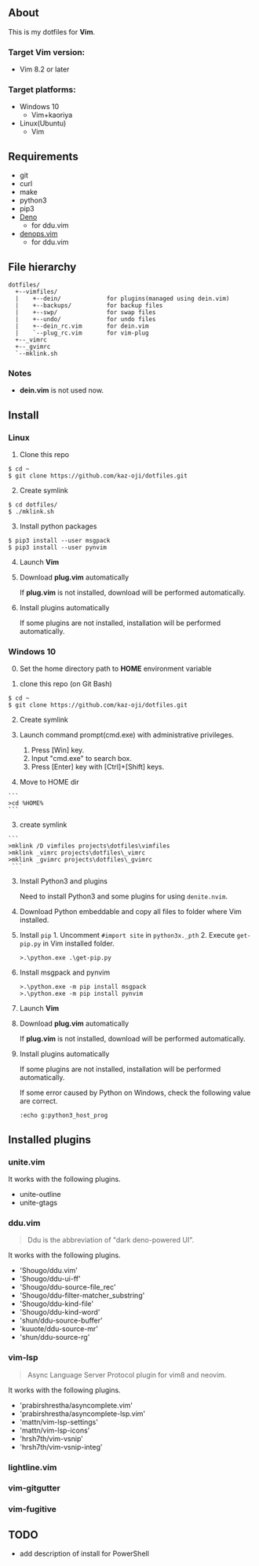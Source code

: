## About

This is my dotfiles for **Vim**.

### Target Vim version:
- Vim 8.2 or later

### Target platforms:
- Windows 10
  - Vim+kaoriya
- Linux(Ubuntu)
  - Vim

## Requirements

- git
- curl
- make
- python3
- pip3
- [Deno](https://deno.land/)
    - for ddu.vim
- [denops.vim](https://github.com/vim-denops/denops.vim)
    - for ddu.vim

## File hierarchy

```
dotfiles/
  +--vimfiles/
  |    +--dein/             for plugins(managed using dein.vim)
  |    +--backups/          for backup files
  |    +--swp/              for swap files
  |    +--undo/             for undo files
  |    +--dein_rc.vim       for dein.vim
  |    `--plug_rc.vim       for vim-plug
  +--_vimrc
  +--_gvimrc
  `--mklink.sh
```

### Notes

- **dein.vim** is not used now.

## Install

### Linux

1. Clone this repo
  ```
  $ cd ~
  $ git clone https://github.com/kaz-oji/dotfiles.git
  ```

2. Create symlink
  ```
  $ cd dotfiles/
  $ ./mklink.sh
  ```

3. Install python packages
  ```
  $ pip3 install --user msgpack
  $ pip3 install --user pynvim
  ```

4. Launch **Vim**

5. Download **plug.vim** automatically
  
    If **plug.vim** is not installed, download will be performed automatically.

6. Install plugins automatically
  
    If some plugins are not installed, installation will be performed automatically.

### Windows 10

0. Set the home directory path to **HOME** environment variable

1. clone this repo (on Git Bash)

  ```
  $ cd ~
  $ git clone https://github.com/kaz-oji/dotfiles.git
  ```

2. Create symlink
  1. Launch command prompt(cmd.exe) with administrative privileges.
     1. Press [Win] key.
     2. Input "cmd.exe" to search box.
     3. Press [Enter] key with [Ctrl]+[Shift] keys.

  2. Move to HOME dir

    ```
    >cd %HOME%
    ```

  3. create symlink

    ```
    >mklink /D vimfiles projects\dotfiles\vimfiles
    >mklink _vimrc projects\dotfiles\_vimrc
    >mklink _gvimrc projects\dotfiles\_gvimrc
     ```


3. Install Python3 and plugins  
  
    Need to install Python3 and some plugins for using `denite.nvim`.

  1. Download Python embeddable and copy all files to folder where Vim installed.
  2. Install `pip`
    1. Uncomment `#import site` in `python3x._pth`
    2. Execute `get-pip.py` in Vim installed folder.
       ```
       >.\python.exe .\get-pip.py
       ```
  3. Install msgpack and pynvim
     ```
     >.\python.exe -m pip install msgpack
     >.\python.exe -m pip install pynvim
     ```

4. Launch **Vim**

5. Download **plug.vim** automatically  
  
    If **plug.vim** is not installed, download will be performed automatically.

6. Install plugins automatically  
  
    If some plugins are not installed, installation will be performed automatically.
  
    If some error caused by Python on Windows, check the following value are correct.

    ```
    :echo g:python3_host_prog
    ```

## Installed plugins

### unite.vim

It works with the following plugins.

* unite-outline
* unite-gtags

### ddu.vim

> Ddu is the abbreviation of "dark deno-powered UI". 

It works with the following plugins.

* 'Shougo/ddu.vim'
* 'Shougo/ddu-ui-ff'
* 'Shougo/ddu-source-file_rec'
* 'Shougo/ddu-filter-matcher_substring'
* 'Shougo/ddu-kind-file'
* 'Shougo/ddu-kind-word'
* 'shun/ddu-source-buffer'
* 'kuuote/ddu-source-mr'
* 'shun/ddu-source-rg'

### vim-lsp

> Async Language Server Protocol plugin for vim8 and neovim.

It works with the following plugins.

* 'prabirshrestha/asyncomplete.vim'
* 'prabirshrestha/asyncomplete-lsp.vim'
* 'mattn/vim-lsp-settings'
* 'mattn/vim-lsp-icons'
* 'hrsh7th/vim-vsnip'
* 'hrsh7th/vim-vsnip-integ'

### lightline.vim

### vim-gitgutter

### vim-fugitive

## TODO

- add description of install for PowerShell
